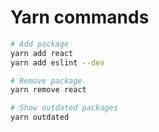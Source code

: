 # Yarn commands

```bash
# Add package
yarn add react
yarn add eslint --dev

# Remove package
yarn remove react

# Show outdated packages
yarn outdated
```
